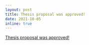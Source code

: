```yaml
---
layout: post
title: Thesis proposal was approved!
date: 2021-10-05
inline: true
---
```


<a href="/blog/2021/thesis-proposal/">Thesis proposal was approved!</a>

